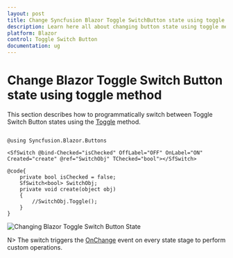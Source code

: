 ```yaml
---
layout: post
title: Change Syncfusion Blazor Toggle SwitchButton state using toggle method
description: Learn here all about changing button state using toggle method in Syncfusion Blazor Toggle Switch Button component and more.
platform: Blazor
control: Toggle Switch Button 
documentation: ug
---
```


# Change Blazor Toggle Switch Button state using toggle method

This section describes how to programmatically switch between Toggle Switch Button states using the [Toggle](https://help.syncfusion.com/cr/blazor/Syncfusion.Blazor.Buttons.SfSwitch-1.html) method.

```cshtml

@using Syncfusion.Blazor.Buttons

<SfSwitch @bind-Checked="isChecked" OffLabel="OFF" OnLabel="ON" Created="create" @ref="SwitchObj" TChecked="bool"></SfSwitch>

@code{
    private bool isChecked = false;
    SfSwitch<bool> SwitchObj;
    private void create(object obj)
    {
        //SwitchObj.Toggle();
    }
}

```

![Changing Blazor Toggle Switch Button State](./../images/blazor-toggle-switch-button-state.png)

N> The switch triggers the [OnChange](https://help.syncfusion.com/cr/blazor/Syncfusion.Blazor.Buttons.SfSwitch-1.html) event on every state stage to perform custom operations.